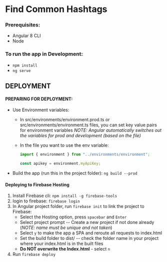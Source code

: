 # Find Common Hashtags

### Prerequisites:

- Angular 8 CLI
- Node

### To run the app in Development:

- `npm install`
- `ng serve`

## DEPLOYMENT

#### PREPARING FOR DEPLOYMENT:

- Use Environment variables:

  - In src/environments/environment.prod.ts or src/environments/environment.ts files, you can set key value pairs for environment variables
    _NOTE: Angular automatically switches out the variables for prod and development (based on the file)_

  - In the file you want to use the env variable:

    ```javascript
    import { environment } from "../environments/environment";

    const apikey = environment.myApiKey;
    ```

- Build the app (run this in the project folder): `ng build --prod`

#### Deploying to Firebase Hosting

1. Install Firebase cli: `npm install -g firebase-tools`
1. login to firebase: `firebase login`
1. In Angular project folder, run `firebase init` to link the project to Firebase:
   - Select the Hosting option, press `spacebar` and `Enter`
   - Select project prompt -- Create a new project if not done already (_NOTE: name must be unique and not taken_)
   - Select `y` to make the app a SPA and reroute all requests to index.html
   - Set the build folder to dist/<YourAppName> -- check the folder name in your project where your index.html is in the built files
   - **Do NOT overwrite the Index.html** - select `n`
1. Run `firebase deploy`
